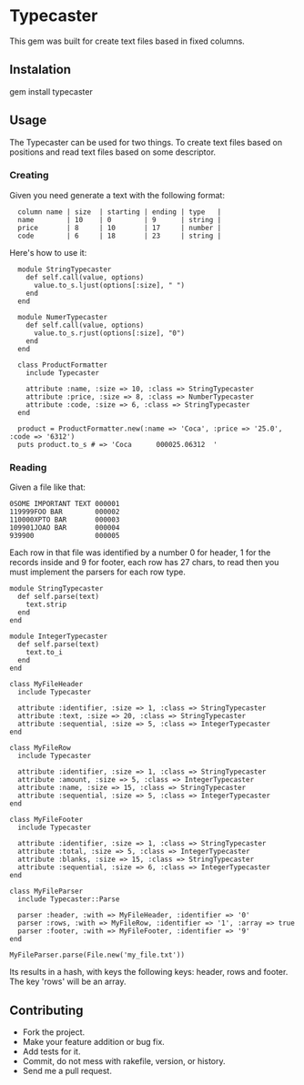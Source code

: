 # Typecaster

This gem was built for create text files based in fixed columns.

## Instalation

  gem install typecaster

## Usage

The Typecaster can be used for two things. To create text files based on positions and read text files based on some descriptor.

### Creating

Given you need generate a text with the following format:
```
  column name | size  | starting | ending | type   |
  name        | 10    | 0        | 9      | string |
  price       | 8     | 10       | 17     | number |
  code        | 6     | 18       | 23     | string |
```
Here's how to use it:
```
  module StringTypecaster
    def self.call(value, options)
      value.to_s.ljust(options[:size], " ")
    end
  end

  module NumerTypecaster
    def self.call(value, options)
      value.to_s.rjust(options[:size], "0")
    end
  end

  class ProductFormatter
    include Typecaster

    attribute :name, :size => 10, :class => StringTypecaster
    attribute :price, :size => 8, :class => NumberTypecaster
    attribute :code, :size => 6, :class => StringTypecaster
  end

  product = ProductFormatter.new(:name => 'Coca', :price => '25.0', :code => '6312')
  puts product.to_s # => 'Coca      000025.06312  '
```

### Reading

Given a file like that:

```
0SOME IMPORTANT TEXT 000001
119999FOO BAR        000002
110000XPTO BAR       000003
109901JOAO BAR       000004
939900               000005
```

Each row in that file was identified by a number 0 for header, 1 for the records inside and 9 for footer, each row has 27 chars, to read then you must implement the parsers for each row type.

```
module StringTypecaster
  def self.parse(text)
    text.strip
  end
end

module IntegerTypecaster
  def self.parse(text)
    text.to_i
  end
end

class MyFileHeader
  include Typecaster

  attribute :identifier, :size => 1, :class => StringTypecaster
  attribute :text, :size => 20, :class => StringTypecaster
  attribute :sequential, :size => 5, :class => IntegerTypecaster
end

class MyFileRow
  include Typecaster

  attribute :identifier, :size => 1, :class => StringTypecaster
  attribute :amount, :size => 5, :class => IntegerTypecaster
  attribute :name, :size => 15, :class => StringTypecaster
  attribute :sequential, :size => 5, :class => IntegerTypecaster
end

class MyFileFooter
  include Typecaster

  attribute :identifier, :size => 1, :class => StringTypecaster
  attribute :total, :size => 5, :class => IntegerTypecaster
  attribute :blanks, :size => 15, :class => StringTypecaster
  attribute :sequential, :size => 6, :class => IntegerTypecaster
end

class MyFileParser
  include Typecaster::Parse

  parser :header, :with => MyFileHeader, :identifier => '0'
  parser :rows, :with => MyFileRow, :identifier => '1', :array => true
  parser :footer, :with => MyFileFooter, :identifier => '9'
end

MyFileParser.parse(File.new('my_file.txt'))
```

Its results in a hash, with keys the following keys: header, rows and footer. The key 'rows' will be an array.

## Contributing

* Fork the project.
* Make your feature addition or bug fix.
* Add tests for it.
* Commit, do not mess with rakefile, version, or history.
* Send me a pull request.
